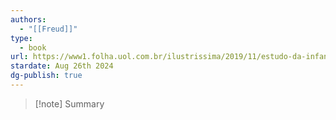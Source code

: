 ```yaml
---
authors:
  - "[[Freud]]"
type:
  - book
url: https://www1.folha.uol.com.br/ilustrissima/2019/11/estudo-da-infancia-de-da-vinci-fez-freud-avancar-psicanalise.shtml
stardate: Aug 26th 2024
dg-publish: true
---
```

> [!note] Summary